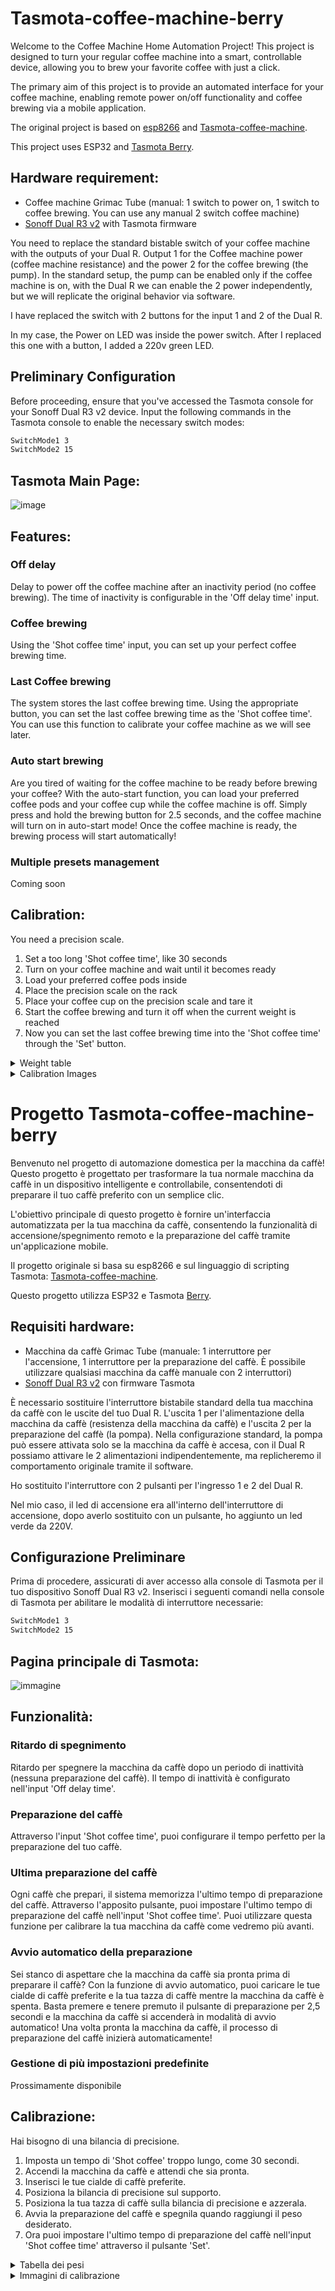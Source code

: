 # Tasmota-coffee-machine-berry

Welcome to the Coffee Machine Home Automation Project! This project is designed to turn your regular coffee machine into a smart, controllable device, allowing you to brew your favorite coffee with just a click.

The primary aim of this project is to provide an automated interface for your coffee machine, enabling remote power on/off functionality and coffee brewing via a mobile application.

The original project is based on [esp8266](https://tasmota.github.io/docs/Scripting-Language/) and [Tasmota-coffee-machine](https://github.com/robertoamd90/Tasmota-coffee-machine).

This project uses ESP32 and [Tasmota Berry](https://tasmota.github.io/docs/Berry/).

## Hardware requirement:

- Coffee machine Grimac Tube (manual: 1 switch to power on, 1 switch to coffee brewing. You can use any manual 2 switch coffee machine)
- [Sonoff Dual R3 v2](https://templates.blakadder.com/sonoff_DUALR3_v2.html) with Tasmota firmware

You need to replace the standard bistable switch of your coffee machine with the outputs of your Dual R. Output 1 for the Coffee machine power (coffee machine resistance) and the power 2 for the coffee brewing (the pump).
In the standard setup, the pump can be enabled only if the coffee machine is on, with the Dual R we can enable the 2 power independently, but we will replicate the original behavior via software.

I have replaced the switch with 2 buttons for the input 1 and 2 of the Dual R.

In my case, the Power on LED was inside the power switch. After I replaced this one with a button, I added a 220v green LED.

## Preliminary Configuration

Before proceeding, ensure that you've accessed the Tasmota console for your Sonoff Dual R3 v2 device. Input the following commands in the Tasmota console to enable the necessary switch modes:

```bash
SwitchMode1 3
SwitchMode2 15
```

## Tasmota Main Page:

![image](https://github.com/robertoamd90/Tasmota-coffee-machine-berry/assets/61760575/7f5eb327-3ae9-4894-8e8e-951ee539bc4c)

## Features:

### Off delay
Delay to power off the coffee machine after an inactivity period (no coffee brewing). The time of inactivity is configurable in the 'Off delay time' input.

### Coffee brewing
Using the 'Shot coffee time' input, you can set up your perfect coffee brewing time.

### Last Coffee brewing
The system stores the last coffee brewing time. Using the appropriate button, you can set the last coffee brewing time as the 'Shot coffee time'. You can use this function to calibrate your coffee machine as we will see later.

### Auto start brewing
Are you tired of waiting for the coffee machine to be ready before brewing your coffee? With the auto-start function, you can load your preferred coffee pods and your coffee cup while the coffee machine is off. Simply press and hold the brewing button for 2.5 seconds, and the coffee machine will turn on in auto-start mode! Once the coffee machine is ready, the brewing process will start automatically!

### Multiple presets management
Coming soon

## Calibration:

You need a precision scale.

1. Set a too long 'Shot coffee time', like 30 seconds
2. Turn on your coffee machine and wait until it becomes ready
3. Load your preferred coffee pods inside
4. Place the precision scale on the rack
5. Place your coffee cup on the precision scale and tare it
6. Start the coffee brewing and turn it off when the current weight is reached
7. Now you can set the last coffee brewing time into the 'Shot coffee time' through the 'Set' button.

<details>
  <summary>Weight table</summary>
  
| Type | Weight brewing |
|---|---|
| General Rule | coffee weight * 2 |
| Short Coffee | 20g |
| General Rule | 22g |
</details>

<details>
  <summary>Calibration Images</summary>
  <img width="500" alt="image" src="https://github.com/robertoamd90/Tasmota-coffee-machine-berry/assets/61760575/b8a85765-e0f2-45bc-a4c2-2371dacff448"><br/>
  <img width="500" alt="image" src="https://github.com/robertoamd90/Tasmota-coffee-machine-berry/assets/61760575/4336f6fb-ceeb-4c4b-821e-e37d3322beef"><br/>
  <img width="500" alt="image" src="https://github.com/robertoamd90/Tasmota-coffee-machine-berry/assets/61760575/d34a4fab-184c-44b9-88c2-14c5b968332b"><br/>
</details>


# Progetto Tasmota-coffee-machine-berry

Benvenuto nel progetto di automazione domestica per la macchina da caffè! Questo progetto è progettato per trasformare la tua normale macchina da caffè in un dispositivo intelligente e controllabile, consentendoti di preparare il tuo caffè preferito con un semplice clic.

L'obiettivo principale di questo progetto è fornire un'interfaccia automatizzata per la tua macchina da caffè, consentendo la funzionalità di accensione/spegnimento remoto e la preparazione del caffè tramite un'applicazione mobile.

Il progetto originale si basa su esp8266 e sul linguaggio di scripting Tasmota: [Tasmota-coffee-machine](https://github.com/robertoamd90/Tasmota-coffee-machine).

Questo progetto utilizza ESP32 e Tasmota [Berry](https://tasmota.github.io/docs/Berry/).

## Requisiti hardware:

- Macchina da caffè Grimac Tube (manuale: 1 interruttore per l'accensione, 1 interruttore per la preparazione del caffè. È possibile utilizzare qualsiasi macchina da caffè manuale con 2 interruttori)
- [Sonoff Dual R3 v2](https://templates.blakadder.com/sonoff_DUALR3_v2.html) con firmware Tasmota

È necessario sostituire l'interruttore bistabile standard della tua macchina da caffè con le uscite del tuo Dual R. L'uscita 1 per l'alimentazione della macchina da caffè (resistenza della macchina da caffè) e l'uscita 2 per la preparazione del caffè (la pompa).
Nella configurazione standard, la pompa può essere attivata solo se la macchina da caffè è accesa, con il Dual R possiamo attivare le 2 alimentazioni indipendentemente, ma replicheremo il comportamento originale tramite il software.

Ho sostituito l'interruttore con 2 pulsanti per l'ingresso 1 e 2 del Dual R.

Nel mio caso, il led di accensione era all'interno dell'interruttore di accensione, dopo averlo sostituito con un pulsante, ho aggiunto un led verde da 220V.

## Configurazione Preliminare

Prima di procedere, assicurati di aver accesso alla console di Tasmota per il tuo dispositivo Sonoff Dual R3 v2. Inserisci i seguenti comandi nella console di Tasmota per abilitare le modalità di interruttore necessarie:

```bash
SwitchMode1 3
SwitchMode2 15
```

## Pagina principale di Tasmota:

![immagine](https://github.com/robertoamd90/Tasmota-coffee-machine-berry/assets/61760575/7f5eb327-3ae9-4894-8e8e-951ee539bc4c)

## Funzionalità:

### Ritardo di spegnimento

Ritardo per spegnere la macchina da caffè dopo un periodo di inattività (nessuna preparazione del caffè). Il tempo di inattività è configurato nell'input 'Off delay time'.

### Preparazione del caffè

Attraverso l'input 'Shot coffee time', puoi configurare il tempo perfetto per la preparazione del tuo caffè.

### Ultima preparazione del caffè

Ogni caffè che prepari, il sistema memorizza l'ultimo tempo di preparazione del caffè. Attraverso l'apposito pulsante, puoi impostare l'ultimo tempo di preparazione del caffè nell'input 'Shot coffee time'.
Puoi utilizzare questa funzione per calibrare la tua macchina da caffè come vedremo più avanti.

### Avvio automatico della preparazione

Sei stanco di aspettare che la macchina da caffè sia pronta prima di preparare il caffè? Con la funzione di avvio automatico, puoi caricare le tue cialde di caffè preferite e la tua tazza di caffè mentre la macchina da caffè è spenta. Basta premere e tenere premuto il pulsante di preparazione per 2,5 secondi e la macchina da caffè si accenderà in modalità di avvio automatico! Una volta pronta la macchina da caffè, il processo di preparazione del caffè inizierà automaticamente!

### Gestione di più impostazioni predefinite

Prossimamente disponibile

## Calibrazione:

Hai bisogno di una bilancia di precisione.

1. Imposta un tempo di 'Shot coffee' troppo lungo, come 30 secondi.
2. Accendi la macchina da caffè e attendi che sia pronta.
3. Inserisci le tue cialde di caffè preferite.
4. Posiziona la bilancia di precisione sul supporto.
5. Posiziona la tua tazza di caffè sulla bilancia di precisione e azzerala.
6. Avvia la preparazione del caffè e spegnila quando raggiungi il peso desiderato.
7. Ora puoi impostare l'ultimo tempo di preparazione del caffè nell'input 'Shot coffee time' attraverso il pulsante 'Set'.

<details>
  <summary>Tabella dei pesi</summary>
  
| Tipo | Peso preparazione |
|---|---|
| Regola generale | peso caffè * 2 |
| Caffè corto | 20g |
| Regola generale | 22g |
</details>

<details>
  <summary>Immagini di calibrazione</summary>
  <img width="500" alt="immagine" src="https://github.com/robertoamd90/Tasmota-coffee-machine-berry/assets/61760575/b8a85765-e0f2-45bc-a4c2-2371dacff448"><br/>
  <img width="500" alt="immagine" src="https://github.com/robertoamd90/Tasmota-coffee-machine-berry/assets/61760575/4336f6fb-ceeb-4c4b-821e-e37d3322beef"><br/>
  <img width="500" alt="immagine" src="https://github.com/robertoamd90/Tasmota-coffee-machine-berry/assets/61760575/d34a4fab-184c-44b9-88c2-14c5b968332b"><br/>
</details>
